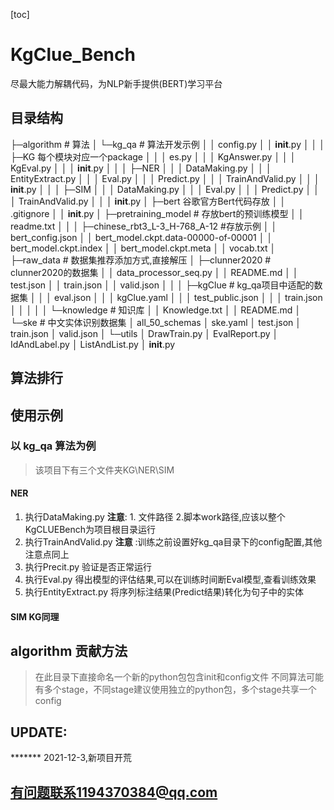 [toc]
# KgClue_Bench

尽最大能力解耦代码，为NLP新手提供(BERT)学习平台

## 目录结构

├─algorithm # 算法
│  └─kg_qa # 算法开发示例
│      │  config.py
│      │  __init__.py
│      │
│      ├─KG 每个模块对应一个package
│      │  │  es.py
│      │  │  KgAnswer.py
│      │  │  KgEval.py
│      │  │  __init__.py
│      │
│      ├─NER 
│      │  │  DataMaking.py
│      │  │  EntityExtract.py
│      │  │  Eval.py
│      │  │  Predict.py
│      │  │  TrainAndValid.py
│      │  │  __init__.py
│      │
│      ├─SIM
│      │  │  DataMaking.py
│      │  │  Eval.py
│      │  │  Predict.py
│      │  │  TrainAndValid.py
│      │  │  __init__.py
│
├─bert 谷歌官方Bert代码存放
│  │  .gitignore
│  │  __init__.py
│
├─pretraining_model # 存放bert的预训练模型
│  │  readme.txt
│  │
│  ├─chinese_rbt3_L-3_H-768_A-12 #存放示例
│  │      bert_config.json
│  │      bert_model.ckpt.data-00000-of-00001
│  │      bert_model.ckpt.index
│  │      bert_model.ckpt.meta
│  │      vocab.txt
│
├─raw_data # 数据集推荐添加方式,直接解压
│  ├─clunner2020 # clunner2020的数据集
│  │      data_processor_seq.py
│  │      README.md
│  │      test.json
│  │      train.json
│  │      valid.json
│  │
│  ├─kgClue # kg_qa项目中适配的数据集
│  │  │  eval.json
│  │  │  kgClue.yaml
│  │  │  test_public.json
│  │  │  train.json
│  │  │
│  │  └─knowledge # 知识库
│  │          Knowledge.txt
│  │          README.md
│  └─ske # 中文实体识别数据集
│          all_50_schemas
│          ske.yaml
│          test.json
│          train.json
│          valid.json
│
└─utils
    │  DrawTrain.py
    │  EvalReport.py
    │  IdAndLabel.py
    │  ListAndList.py
    │  __init__.py

## 算法排行


## 使用示例

### 以 **kg_qa** 算法为例
> 该项目下有三个文件夹KG\NER\SIM

#### NER

1. 执行DataMaking.py **注意**: 1. 文件路径 2.脚本work路径,应该以整个KgCLUEBench为项目根目录运行
2. 执行TrainAndValid.py **注意** :训练之前设置好kg_qa目录下的config配置,其他注意点同上
3. 执行Precit.py 验证是否正常运行
4. 执行Eval.py 得出模型的评估结果,可以在训练时间断Eval模型,查看训练效果
5. 执行EntityExtract.py 将序列标注结果(Predict结果)转化为句子中的实体

#### SIM KG同理

## algorithm 贡献方法

> 在此目录下直接命名一个新的python包包含init和config文件
> 不同算法可能有多个stage，不同stage建议使用独立的python包，多个stage共享一个config

## UPDATE:
  ******* 2021-12-3,新项目开荒
## 有问题联系1194370384@qq.com

